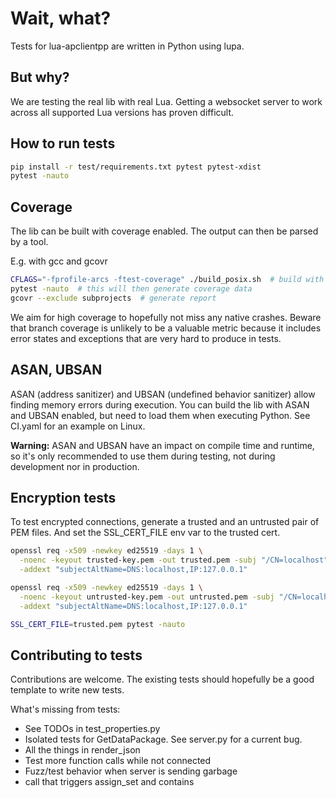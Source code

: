 # Wait, what?

Tests for lua-apclientpp are written in Python using lupa.

## But why?

We are testing the real lib with real Lua.
Getting a websocket server to work across all supported Lua versions has proven difficult.

## How to run tests

```sh
pip install -r test/requirements.txt pytest pytest-xdist
pytest -nauto
```

## Coverage

The lib can be built with coverage enabled.
The output can then be parsed by a tool.

E.g. with gcc and gcovr
```sh
CFLAGS="-fprofile-arcs -ftest-coverage" ./build_posix.sh  # build with instrumentation
pytest -nauto  # this will then generate coverage data
gcovr --exclude subprojects  # generate report
```

We aim for high coverage to hopefully not miss any native crashes.
Beware that branch coverage is unlikely to be a valuable metric because it includes error states and exceptions that are
very hard to produce in tests.

## ASAN, UBSAN

ASAN (address sanitizer) and UBSAN (undefined behavior sanitizer) allow finding memory errors during execution.
You can build the lib with ASAN and UBSAN enabled, but need to load them when executing Python.
See CI.yaml for an example on Linux.

**Warning:** ASAN and UBSAN have an impact on compile time and runtime, so it's only recommended to use them during
testing, not during development nor in production.

## Encryption tests

To test encrypted connections, generate a trusted and an untrusted pair of PEM files.
And set the SSL_CERT_FILE env var to the trusted cert.

```sh
openssl req -x509 -newkey ed25519 -days 1 \
  -noenc -keyout trusted-key.pem -out trusted.pem -subj "/CN=localhost" \
  -addext "subjectAltName=DNS:localhost,IP:127.0.0.1"

openssl req -x509 -newkey ed25519 -days 1 \
  -noenc -keyout untrusted-key.pem -out untrusted.pem -subj "/CN=localhost" \
  -addext "subjectAltName=DNS:localhost,IP:127.0.0.1"

SSL_CERT_FILE=trusted.pem pytest -nauto
```

## Contributing to tests

Contributions are welcome. The existing tests should hopefully be a good template to write new tests.

What's missing from tests:

* See TODOs in test_properties.py
* Isolated tests for GetDataPackage. See server.py for a current bug.
* All the things in render_json
* Test more function calls while not connected
* Fuzz/test behavior when server is sending garbage
* call that triggers assign_set and contains
